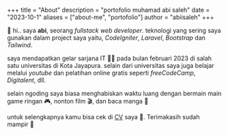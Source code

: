 +++
title = "About"
description = "portofolio muhamad abi saleh"
date = "2023-10-1"
aliases = ["about-me", "portofolio"]
author = "abiisaleh"
+++

👋 hi.. saya **abi**, seorang _fullstack web developer_. teknologi yang sering saya gunakan dalam project saya yaitu, _CodeIgniter_, _Laravel_, _Bootstrap_ dan _Tailwind_.

saya mendapatkan gelar sarjana IT 👨‍🎓 pada bulan februari 2023 di salah satu universitas di Kota Jayapura. selain dari universitas saya juga belajar melalui _youtube_ dan pelatihan online gratis seperti _freeCodeCamp_, _Digitalent_, dll.

selain ngoding saya biasa menghabiskan waktu luang dengan bermain main game ringan 🎮, nonton film 🎬, dan baca manga 📖

untuk selengkapnya kamu bisa cek di [CV](https://abiisaleh.github.io/bs5-portofolio/assets/CV.pdf) saya 📃.
Terimakasih sudah mampir 🙏
